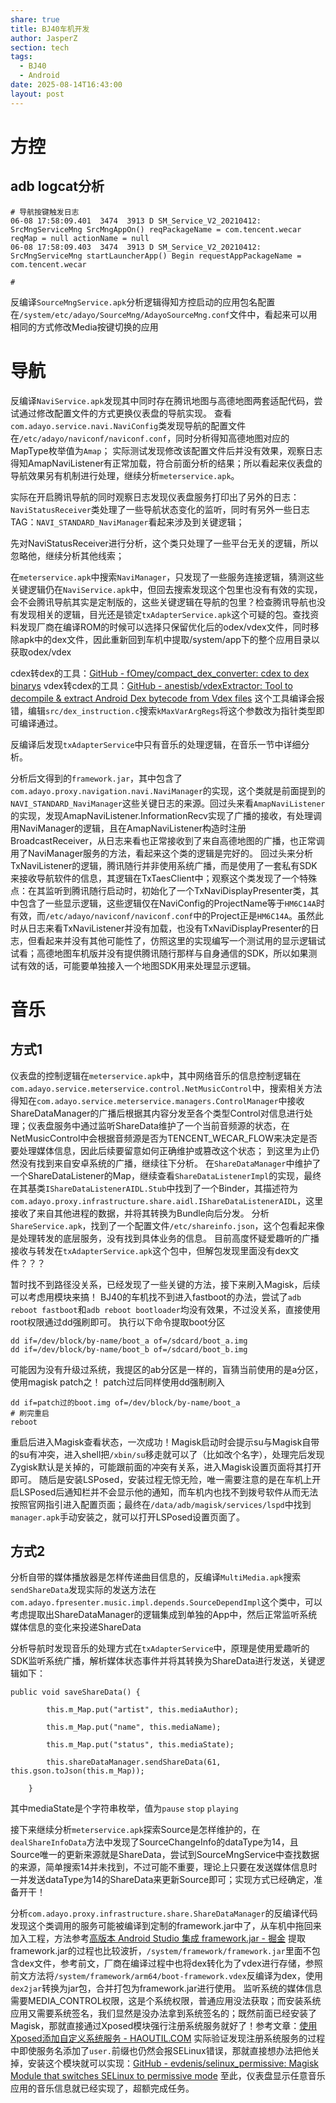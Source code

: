 ```yaml
---
share: true
title: BJ40车机开发
author: JasperZ
section: tech
tags:
  - BJ40
  - Android
date: 2025-08-14T16:43:00
layout: post
---
```

# 方控
## adb logcat分析
```
# 导航按键触发日志
06-08 17:58:09.401  3474  3913 D SM_Service_V2_20210412: SrcMngServiceMng SrcMngAppOn() reqPackageName = com.tencent.wecar reqMap = null actionName = null
06-08 17:58:09.403  3474  3913 D SM_Service_V2_20210412: SrcMngServiceMng startLauncherApp() Begin requestAppPackageName = com.tencent.wecar

# 
```

反编译`SourceMngService.apk`分析逻辑得知方控启动的应用包名配置在`/system/etc/adayo/SourceMng/AdayoSourceMng.conf`文件中，看起来可以用相同的方式修改Media按键切换的应用

# 导航
反编译`NaviService.apk`发现其中同时存在腾讯地图与高德地图两套适配代码，尝试通过修改配置文件的方式更换仪表盘的导航实现。
查看`com.adayo.service.navi.NaviConfig`类发现导航的配置文件在`/etc/adayo/naviconf/naviconf.conf`，同时分析得知高德地图对应的MapType枚举值为`Amap`；
实际测试发现修改该配置文件后并没有效果，观察日志得知AmapNaviListener有正常加载，符合前面分析的结果；所以看起来仪表盘的导航效果另有机制进行处理，继续分析`meterservice.apk`。

实际在开启腾讯导航的同时观察日志发现仪表盘服务打印出了另外的日志：`NaviStatusReceiver`类处理了一些导航状态变化的监听，同时有另外一些日志TAG：`NAVI_STANDARD_NaviManager`看起来涉及到关键逻辑；

先对NaviStatusReceiver进行分析，这个类只处理了一些平台无关的逻辑，所以忽略他，继续分析其他线索；

在`meterservice.apk`中搜索`NaviManager`，只发现了一些服务连接逻辑，猜测这些关键逻辑仍在`NaviService.apk`中，但回去搜索发现这个包里也没有有效的实现，会不会腾讯导航其实是定制版的，这些关键逻辑在导航的包里？检查腾讯导航也没有发现相关的逻辑，目光还是锁定`txAdapterService.apk`这个可疑的包。查找资料发现厂商在编译ROM的时候可以选择只保留优化后的odex/vdex文件，同时移除apk中的dex文件，因此重新回到车机中提取/system/app下的整个应用目录以获取odex/vdex

cdex转dex的工具：[GitHub - fOmey/compact\_dex\_converter: cdex to dex binarys](https://github.com/fOmey/compact_dex_converter)
vdex转cdex的工具：[GitHub - anestisb/vdexExtractor: Tool to decompile & extract Android Dex bytecode from Vdex files](https://github.com/anestisb/vdexExtractor)
这个工具编译会报错，编辑`src/dex_instruction.c`搜索`kMaxVarArgRegs`将这个参数改为指针类型即可编译通过。

反编译后发现`txAdapterService`中只有音乐的处理逻辑，在音乐一节中详细分析。

分析后文得到的`framework.jar`，其中包含了`com.adayo.proxy.navigation.navi.NaviManager`的实现，这个类就是前面提到的`NAVI_STANDARD_NaviManager`这些关键日志的来源。回过头来看`AmapNaviListener`的实现，发现AmapNaviListener.InformationRecv实现了广播的接收，有处理调用NaviManager的逻辑，且在AmapNaviListener构造时注册BroadcastReceiver，从日志来看也正常接收到了来自高德地图的广播，也正常调用了NaviManager服务的方法，看起来这个类的逻辑是完好的。
回过头来分析TxNaviListener的逻辑，腾讯随行并非使用系统广播，而是使用了一套私有SDK来接收导航软件的信息，其逻辑在TxTaesClient中；观察这个类发现了一个特殊点：在其监听到腾讯随行启动时，初始化了一个TxNaviDisplayPresenter类，其中包含了一些显示逻辑，这些逻辑仅在NaviConfig的ProjectName等于`HM6C14A`时有效，而`/etc/adayo/naviconf/naviconf.conf`中的Project正是`HM6C14A`。虽然此时从日志来看TxNaviListener并没有加载，也没有TxNaviDisplayPresenter的日志，但看起来并没有其他可能性了，仿照这里的实现编写一个测试用的显示逻辑试试看；高德地图车机版并没有提供腾讯随行那样与自身通信的SDK，所以如果测试有效的话，可能要单独接入一个地图SDK用来处理显示逻辑。
# 音乐
## 方式1
仪表盘的控制逻辑在`meterservice.apk`中，其中网络音乐的信息控制逻辑在`com.adayo.service.meterservice.control.NetMusicControl`中，搜索相关方法得知在`com.adayo.service.meterservice.managers.ControlManager`中接收ShareDataManager的广播后根据其内容分发至各个类型Control对信息进行处理；仪表盘服务中通过监听ShareData维护了一个当前音频源的状态，在NetMusicControl中会根据音频源是否为TENCENT_WECAR_FLOW来决定是否要处理媒体信息，因此后续要留意如何正确维护或篡改这个状态；
到这里为止仍然没有找到来自安卓系统的广播，继续往下分析。
在`ShareDataManager`中维护了一个ShareDataListener的Map，继续查看`ShareDataListenerImpl`的实现，最终在其基类`IShareDataListenerAIDL.Stub`中找到了一个Binder，其描述符为`com.adayo.proxy.infrastructure.share.aidl.IShareDataListenerAIDL`，这里接收了来自其他进程的数据，并将其转换为Bundle向后分发。
分析`ShareService.apk`，找到了一个配置文件`/etc/shareinfo.json`，这个包看起来像是处理转发的底层服务，没有找到具体业务的信息。
目前高度怀疑爱趣听的广播接收与转发在`txAdapterService.apk`这个包中，但解包发现里面没有dex文件？？？

暂时找不到路径没关系，已经发现了一些关键的方法，接下来刷入Magisk，后续可以考虑用模块来搞！
BJ40的车机找不到进入fastboot的办法，尝试了`adb reboot fastboot`和`adb reboot bootloader`均没有效果，不过没关系，直接使用root权限通过dd强刷即可。
执行以下命令提取boot分区
```shell
dd if=/dev/block/by-name/boot_a of=/sdcard/boot_a.img
dd if=/dev/block/by-name/boot_b of=/sdcard/boot_b.img
```

可能因为没有升级过系统，我提区的ab分区是一样的，盲猜当前使用的是a分区，使用magisk patch之！
patch过后同样使用dd强制刷入
```shell
dd if=patch过的boot.img of=/dev/block/by-name/boot_a
# 刷完重启
reboot
```

重启后进入Magisk查看状态，一次成功！Magisk启动时会提示su与Magisk自带的su有冲突，进入shell把`/xbin/su`移走就可以了（比如改个名字），处理完后发现Zygisk默认是关掉的，可能跟前面的冲突有关系，进入Magisk设置页面将其打开即可。
随后是安装LSPosed，安装过程无惊无险，唯一需要注意的是在车机上开启LSPosed后通知栏并不会显示他的通知，而车机内也找不到拨号软件从而无法按照官网指引进入配置页面；最终在`/data/adb/magisk/services/lspd`中找到`manager.apk`手动安装之，就可以打开LSPosed设置页面了。

## 方式2
分析自带的媒体播放器是怎样传递曲目信息的，反编译`MultiMedia.apk`搜索`sendShareData`发现实际的发送方法在`com.adayo.fpresenter.music.impl.depends.SourceDependImpl`这个类中，可以考虑提取出ShareDataManager的逻辑集成到单独的App中，然后正常监听系统媒体信息的变化来投递ShareData

分析导航时发现音乐的处理方式在`txAdapterService`中，原理是使用爱趣听的SDK监听系统广播，解析媒体状态事件并将其转换为ShareData进行发送，关键逻辑如下：
```
public void saveShareData() {
  
        this.m_Map.put("artist", this.mediaAuthor);
  
        this.m_Map.put("name", this.mediaName);
  
        this.m_Map.put("status", this.mediaState);
  
        this.shareDataManager.sendShareData(61, this.gson.toJson(this.m_Map));
  
    }
```

其中mediaState是个字符串枚举，值为`pause` `stop` `playing`

接下来继续分析`meterservice.apk`探索Source是怎样维护的，在`dealShareInfoData`方法中发现了SourceChangeInfo的dataType为14，且Source唯一的更新来源就是ShareData，尝试到SourceMngService中查找数据的来源，简单搜索14并未找到，不过可能不重要，理论上只要在发送媒体信息时一并发送dataType为14的ShareData来更新Source即可；实现方式已经确定，准备开干！

分析`com.adayo.proxy.infrastructure.share.ShareDataManager`的反编译代码发现这个类调用的服务可能被编译到定制的framework.jar中了，从车机中拖回来加入工程，方法参考[高版本 Android Studio 集成 framework.jar - 掘金](https://juejin.cn/post/7276294701522255909)
提取framework.jar的过程也比较波折，`/system/framework/framework.jar`里面不包含dex文件，参考前文，厂商在编译过程中也将dex转化为了vdex进行存储，参照前文方法将`/system/framework/arm64/boot-framework.vdex`反编译为dex，使用`dex2jar`转换为jar包，合并打包为framework.jar进行使用。
监听系统的媒体信息需要MEDIA_CONTROL权限，这是个系统权限，普通应用没法获取；而安装系统应用又需要系统签名，我们显然是没办法拿到系统签名的；既然前面已经安装了Magisk，那就直接通过Xposed模块强行注册系统服务就好了！参考文章：[使用Xposed添加自定义系统服务 - HAOUTIL.COM](https://haoutil.com/posts/xposed-add-custom-system-service/)
实际验证发现注册系统服务的过程中即使服务名添加了`user.`前缀也仍然会报SELinux错误，那就直接想办法把他关掉，安装这个模块就可以实现：[GitHub - evdenis/selinux\_permissive: Magisk Module that switches SELinux to permissive mode](https://github.com/evdenis/selinux_permissive)
至此，仪表盘显示任意音乐应用的音乐信息就已经实现了，超额完成任务。
